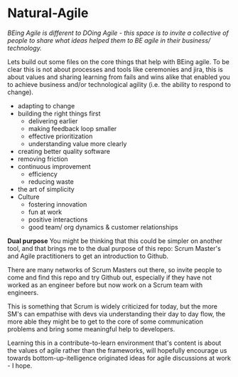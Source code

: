 # Natural-Agile
_BEing Agile is different to DOing Agile - this space is to invite a collective of people to share what ideas helped them to BE agile in their business/ technology._


Lets build out some files on the core things that help with BEing agile. To be clear this is not about processes and tools like ceremonies and jira, this is about values and sharing learning from fails and wins alike that enabled you to achieve business and/or technological agility (i.e. the ability to respond to change).

- adapting to change
- building the right things first
  - delivering earlier
  - making feedback loop smaller
  - effective prioritization
  - understanding value more clearly
- creating better quality software
- removing friction
- continuous improvement
  - efficiency
  - reducing waste
- the art of simplicity
- Culture
  - fostering innovation
  - fun at work
  - positive interactions
  - good team/ org dynamics & customer relationships

**Dual purpose**
You might be thinking that this could be simpler on another tool, and that brings me to the dual purpose of this repo: Scrum Master's and Agile practitioners to get an introduction to Github.

There are many networks of Scrum Masters out there, so invite people to come and find this repo and try Github out, especially if they have not worked as an engineer before but now work on a Scrum team with engineers.

This is something that Scrum is widely criticized for today, but the more SM's can empathise with devs via understanding their day to day flow, the more able they might be to get to the core of some communication problems and bring some meaningful help to developers.

Learning this in a contribute-to-learn environment that's content is about the values of agile rather than the frameworks, will hopefully encourage us towards bottom-up-itelligence originated ideas for agile discussions at work - I hope.
